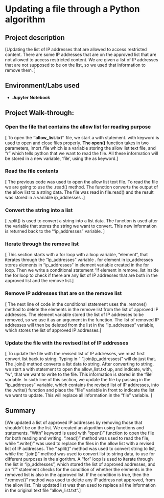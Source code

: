 # Updating a file through a Python algorithm
## Project description
[Updating the list of IP addresses that are allowed to access restricted content. There are some IP addresses that are on the approved list that are not allowed to access restricted content. We are given a list of IP addresses that are not supposed to be on the list, so we used that information to remove them. ]
## Environment/Labs used
- <b>Jupyter Notebook</b>
## Project Walk-through:
### Open the file that contains the allow list for reading purpose
[ 
To open the  <b>“allow_list.txt”</b>  file, we start a with statement.  with keyword is used to open and close files properly. <b>The open()</b> function takes in two parameters,  Imort_file which is a variable storing the allow list text file, and “r” which tells python that we want to read the file. All these information will be stored in a new variable, ‘file’, using the as keyword.]
### Read the file contents
[
The previous code was used to open the allow list text file. To read the file we are going to use the .read() method. The function converts the output of the allow list to a string data. The file was read in file.read() and the result was stored in a variable ip_addresses .]
### Convert the string into a list
[ 
.split() is used to convert a string into a list data. The function is used after the variable that stores the string we want to convert. This new information is returned back to the ‘“ip_addresses” variable. ]
### Iterate through the remove list
[ 
This section starts with a for loop with a loop variable, “element”, that iterates through the “Ip_addresses” variable . for element in ip_addresses stores elements in “ip_addresses”  in  element variable created in the for loop. Then we write a conditional statement “if element in remove_list inside the for loop to check if there are any list of  IP addresses that are both in the  approved list and the remove list.]
### Remove IP addresses that are on the remove list
[ 
The next line of code in the conditional statement uses the .remove() method to delete the elements in the remove list from the list of approved IP addresses. The element variable stored the list of IP addresses to be removed, so we use it as an argument in the function. The list of removed IP addresses will then be deleted from the list in the “ip_addresses” variable, which stores the list of approved IP addresses.]
### Update the file with the revised list of IP addresses 
[
To update the file with the revised list of IP addresses, we must first convert list back to string. Typing in “ “.join(ip_addresses)” will do just that. The .join() method converts a list data to string. After converting to string, we start a with statement to open the allow_list.txt up, and indicate, with, “w”,  that we want to write to the file. This information is stored in the ‘file’ variable. In sixth line of this section, we update the file by passing in the “ip_addresses” variable, which contains the revised list of IP addresses, into the .write() function and place the “file” variable in front to indicate the list we want to update. This will replace all information in the “file” variable.  ]
## Summary
[We updated a list of approved IP addresses by removing those that shouldn’t be on the list. We created an algorithm using functions and statements. “With” keyword is used with “open()” function to open the file for both reading and writing. “.read()” method was used to read the file, while “.write()” was used to replace the files in the allow list with a revised list of IP addresses. The “.split()” method was used to convert string to list, while the “.join()” method was used to convert list to string data, to use for different purposes in the algorithm. A “for” loop is used to iterate through the list in “ip_addresses”, which stored the list of approved addresses, and an “if” statement checks for the condition of whether the elements in the removed list is also in the approved list. If the condition is true, then the “.remove()” method was used to delete any IP address not approved, from the allow list. This updated list was then used to replace all the information in the original text file “allow_list.txt”.]
